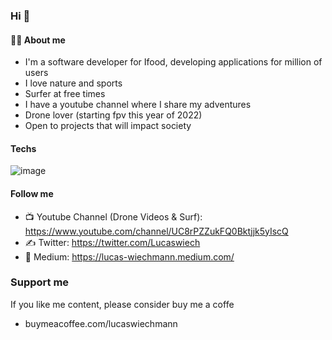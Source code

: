 ### Hi 👋

<!--
**lucaswiechmann/lucaswiechmann** is a ✨ _special_ ✨ repository because its `README.md` (this file) appears on your GitHub profile.
-->


#### 🙋‍♂️ About me

- I'm a software developer for Ifood, developing applications for million of users
- I love nature and sports
- Surfer at free times
- I have a youtube channel where I share my adventures
- Drone lover (starting fpv this year of 2022)
- Open to projects that will impact society


#### Techs

![image](https://user-images.githubusercontent.com/7179170/161989535-ded7b502-f541-40d5-b3a9-8693f174a30f.png)


#### Follow me

- 📺 Youtube Channel (Drone Videos & Surf): https://www.youtube.com/channel/UC8rPZZukFQ0Bktjjk5yIscQ
- ✍️ Twitter: https://twitter.com/Lucaswiech
- 📖 Medium: https://lucas-wiechmann.medium.com/

### Support me

If you like me content, please consider buy me a coffe

- buymeacoffee.com/lucaswiechmann
